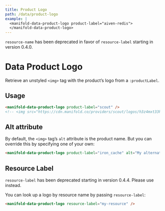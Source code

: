 ```yaml
---
title: Product Logo
path: /data/product-logo
example: |
  <manifold-data-product-logo product-label="aiven-redis">
  </manifold-data-product-logo>
---
```


<manifold-toast alert-type="warning">
  <div><code>resource-name</code> has been deprecated in favor of <code>resource-label</code> starting in version 0.4.0.</div>
</manifold-toast>

# Data Product Logo

Retrieve an unstyled `<img>` tag with the product’s logo from a
`:productLabel`.

## Usage

```html
<manifold-data-product-logo product-label="scout" />
<!-- <img src="https://cdn.manifold.co/providers/scout/logos/h3z4mxt33k3ufm7rzmth0xa4r8.png" alt="Scout" /> -->
```

## Alt attribute

By default, the `<img>` tag’s `alt` attribute is the product name. But you
can override this by specifying one of your own:

```html
<manifold-data-product-logo product-label="iron_cache" alt="My alternate text" />
```

## Resource Label

<manifold-toast alert-type="warning">
  <div><code>resource-label</code> has been deprecated starting in version 0.4.4. Please use <code><manifold-data-resource-logo /></code> instead.</div>
</manifold-toast>

You can look up a logo by resource name by passing `resource-label`:

```html
<manifold-data-product-logo resource-label="my-resource" />
```

